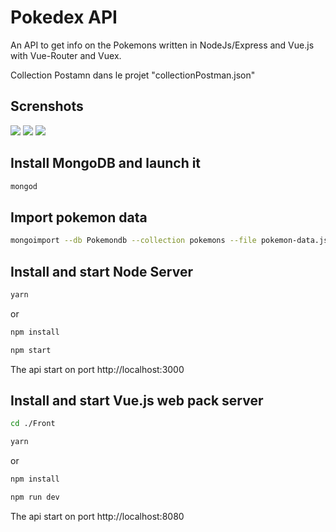 # Pokedex API
An API to get info on the Pokemons written in NodeJs/Express and Vue.js with Vue-Router and Vuex.

Collection Postamn dans le projet "collectionPostman.json"

## Screnshots

<img src="https://github.com/victorgarciaesgi/Pokedex-Api/blob/master/captures/acceuil.png?raw=true">

<img src="https://github.com/victorgarciaesgi/Pokedex-Api/blob/master/captures/mypokemons.png?raw=true">
<img src="https://github.com/victorgarciaesgi/Pokedex-Api/blob/master/captures/pokemon.png?raw=true">


## Install MongoDB and launch it

```bash
mongod
```

## Import pokemon data

```bash
mongoimport --db Pokemondb --collection pokemons --file pokemon-data.json --jsonArray
```

## Install and start Node Server

```bash
yarn 
```
or
```bash
npm install
```


```bash
npm start
```

The api start on port http://localhost:3000

## Install and start Vue.js web pack server

```bash
cd ./Front
```

```bash
yarn 
```
or
```bash
npm install
```


```bash
npm run dev
```




The api start on port http://localhost:8080
